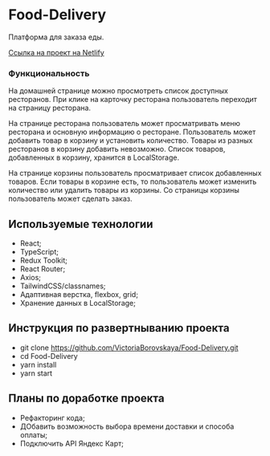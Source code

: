 # Food-Delivery
Платформа для заказа еды.

[Сcылка на проект на Netlify](https://fooddelivery-site.netlify.app)

### Функциональность 
На домашней странице можно просмотреть список доступных ресторанов. При клике на карточку ресторана пользователь переходит на страницу ресторана.

На странице ресторана пользователь может просматривать меню ресторана и основную информацию о ресторане. Пользователь может добавить товар в корзину и установить количество. Товары из разных ресторанов в корзину добавить невозможно. Список товаров, добавленных в корзину, хранится в LocalStorage.

На странице корзины пользователь просматривает список добавленных товаров. Если товары в корзине есть, то пользователь может изменить количество или удалить товары из корзины. Со страницы корзины пользователь может сделать заказ.

## Используемые технологии
* React;
* TypeScript;
* Redux Toolkit;
* React Router;
* Axios;
* TailwindCSS/classnames;
* Aдаптивная верстка, flexbox, grid;
* Хранение данных в LocalStorage;

## Инструкция по развертныванию проекта
* git clone https://github.com/VictoriaBorovskaya/Food-Delivery.git
* cd Food-Delivery
* yarn install
* yarn start

## Планы по доработке проекта
* Рефакторинг кода;
* ДОбавить возможность выбора времени доставки и способа оплаты;
* Подключить API Яндекс Карт;
